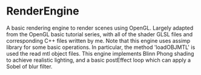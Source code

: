 # RenderEngine

A basic rendering engine to render scenes using OpenGL. Largely adapted from the OpenGL basic tutorial series, with all of the shader GLSL files and corresponding C++ files written by me. Note that this engine uses assimp library for some basic operations. In particular, the method 'loadOBJMTL' is used the read mtl object files. This engine implements Blinn Phong shading to achieve realistic lighting, and a basic postEffect loop which can apply a Sobel of blur filter.
